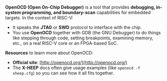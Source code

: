 **OpenOCD (Open On-Chip Debugger)** is a tool that provides **debugging, in-system programming, and boundary-scan** capabilities for embedded targets. In the context of RISC-V:

- It speaks the **JTAG** or **SWD** protocol to interface with the chip.
- You use **OpenOCD** together with GDB (the GNU Debugger) to do things like stepping through code, setting breakpoints, examining memory, etc., on a real RISC-V core or an FPGA-based SoC.

**Resources** to learn more about OpenOCD:

- **Official site**: [http://openocd.org/](http://openocd.org/)
- The **X-HEEP** docs often give usage examples (like `openocd -f xheep.cfg`) so you can see how it all fits together.